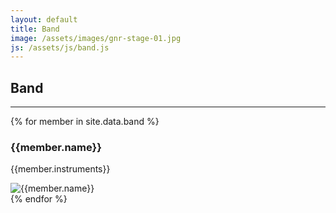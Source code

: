 ```yaml
---
layout: default
title: Band
image: /assets/images/gnr-stage-01.jpg
js: /assets/js/band.js
---
```


## Band
---

{% for member in site.data.band %}
<div class="band-member" id="{{member.id}}">
  <div class="band-member-info">
    <h3>{{member.name}}</h3>
    <p>
      {{member.instruments}}
    </p>
  </div>
  <img class="band-member-img" src="{{member.image}}" alt="{{member.name}}">
</div>
{% endfor %}
